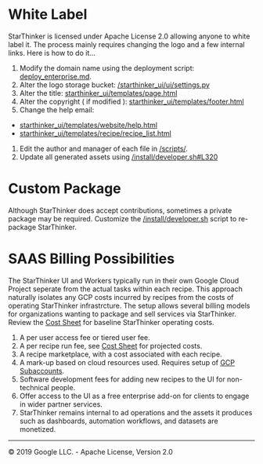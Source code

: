 # White Label

StarThinker is licensed under Apache License 2.0 allowing anyone to white label it. The process mainly requires
changing the logo and a few internal links. Here is how to do it...

1. Modify the domain name using the deployment script: [deploy_enterprise.md](deploy_enterprise.md).
1. Alter the logo storage bucket: [/starthinker_ui/ui/settings.py](/starthinker_ui/ui/settings.py#L45)
1. Alter the title: [starthinker_ui/templates/page.html](starthinker_ui/templates/page.html#L88)
1. Alter the copyright ( if modified ): [starthinker_ui/templates/footer.html](starthinker_ui/templates/footer.html)
1. Change the help email:
  - [starthinker_ui/templates/website/help.html](starthinker_ui/templates/website/help.html)
  - [starthinker_ui/templates/recipe/recipe_list.html](starthinker_ui/templates/website/help.html)
1. Edit the author and manager of each file in [/scripts/](/scripts/).
1. Update all generated assets using [/install/developer.sh#L320](/install/developer.sh#L320)

# Custom Package

Although StarThinker does accept contributions, sometimes a private package may be required.
Customize the [/install/developer.sh](/install/developer.sh#L321) script to re-package StarThinker.

# SAAS Billing Possibilities

The StarThinker UI and Workers typically run in their own Google Cloud Project seperate from the actual tasks within each recipe.
This approach naturally isolates any GCP costs incurred by recipes from the costs of operating StarThinker infrastrcture. The
setup allows several billing models for organizations wanting to package and sell services via StarThinker. Review the
[Cost Sheet](cost_sheet.md) for baseline StarThinker operating costs.

1. A per user access fee or tiered user fee.
1. A per recipe run fee, see [Cost Sheet](cost_sheet.md) for projected costs.
1. A recipe marketplace, with a cost associated with each recipe.
1. A mark-up based on cloud resources used. Requires setup of [GCP Subaccounts](https://cloud.google.com/billing/docs/concepts#subaccounts).
1. Software development fees for adding new recipes to the UI for non-technical people.
1. Offer access to the UI as a free enterprise add-on for clients to engage in wider partner services.
1. StarThinker remains internal to ad operations and the assets it produces such as dashboards, automation workflows, and  datasets are monetized.

---
&copy; 2019 Google LLC. - Apache License, Version 2.0
